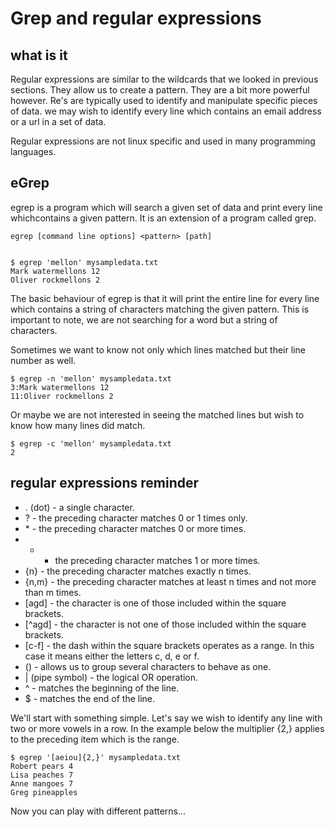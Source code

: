# Grep and regular expressions

## what is it

Regular expressions are similar to the wildcards that we looked in
previous sections.
They allow us to create a pattern. They are a bit more powerful however.
Re's are typically used to identify and manipulate specific pieces of
data.
we may wish to identify every line which contains an email address or
a url in a set of data.

Regular expressions are not linux specific and used in many programming languages.

## eGrep

egrep is a program which will search a given set of data and print every
line whichcontains a given pattern.
It is an extension of a program called grep.

    egrep [command line options] <pattern> [path]


    $ egrep 'mellon' mysampledata.txt
    Mark watermellons 12
    Oliver rockmellons 2

The basic behaviour of egrep is that it will print the entire line for
every line which contains a string of characters matching the given pattern.
This is important to note, we are not searching for a word but a string of
characters.

Sometimes we want to know not only which lines matched but their line
number as well.

    $ egrep -n 'mellon' mysampledata.txt
    3:Mark watermellons 12
    11:Oliver rockmellons 2

Or maybe we are not interested in seeing the matched lines but wish to
know how many lines did match.

    $ egrep -c 'mellon' mysampledata.txt
    2

## regular expressions reminder

* . (dot) - a single character.
* ? - the preceding character matches 0 or 1 times only.
* \* - the preceding character matches 0 or more times.
* + - the preceding character matches 1 or more times.
* {n} - the preceding character matches exactly n times.
* {n,m} - the preceding character matches at least n times and not more than m times.
* [agd] - the character is one of those included within the square brackets.
* [^agd] - the character is not one of those included within the square brackets.
* [c-f] - the dash within the square brackets operates as a range. In this case it means either the letters c, d, e or f.
* () - allows us to group several characters to behave as one.
* | (pipe symbol) - the logical OR operation.
* ^ - matches the beginning of the line.
* $ - matches the end of the line.

We'll start with something simple.
Let's say we wish to identify any line with two or more vowels in a row.
In the example below the multiplier {2,} applies to the preceding item which
is the range.

    $ egrep '[aeiou]{2,}' mysampledata.txt
    Robert pears 4
    Lisa peaches 7
    Anne mangoes 7
    Greg pineapples

Now you can play with different patterns...
